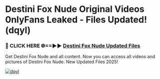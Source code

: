 # Destini Fox Nude Original Videos 0nlyFans Leaked - Files Updated! (dqyl)

<h3>🔴 CLICK HERE 🌐==►► <a href="https://tinyurl.com/5h6xmrr3" rel="nofollow">Destini Fox Nude Updated Files</a></h3>

Get Destini Fox Nude and all content. Now you can access all videos and pictures of Destini Fox Nude. New Updated Files 2025!

[![dqyl](https://i.imgur.com/KVD873Z.gif)](https://tinyurl.com/5h6xmrr3)
